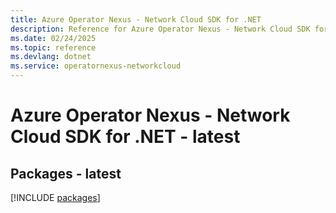 ```yaml
---
title: Azure Operator Nexus - Network Cloud SDK for .NET
description: Reference for Azure Operator Nexus - Network Cloud SDK for .NET
ms.date: 02/24/2025
ms.topic: reference
ms.devlang: dotnet
ms.service: operatornexus-networkcloud
---
```

# Azure Operator Nexus - Network Cloud SDK for .NET - latest
## Packages - latest
[!INCLUDE [packages](operator-nexus---network-cloud-index.md)]